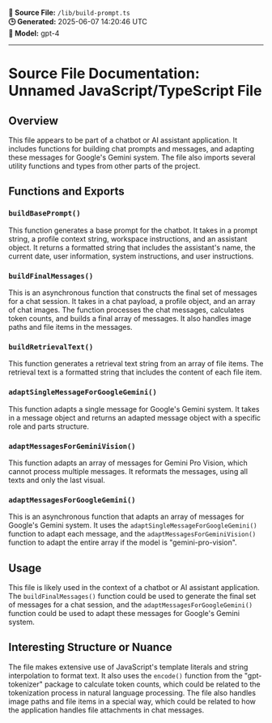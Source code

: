 **📄 Source File:** `/lib/build-prompt.ts`  
**🕒 Generated:** 2025-06-07 14:20:46 UTC  
**🤖 Model:** gpt-4

---

# Source File Documentation: Unnamed JavaScript/TypeScript File

## Overview

This file appears to be part of a chatbot or AI assistant application. It includes functions for building chat prompts and messages, and adapting these messages for Google's Gemini system. The file also imports several utility functions and types from other parts of the project.

## Functions and Exports

### `buildBasePrompt()`

This function generates a base prompt for the chatbot. It takes in a prompt string, a profile context string, workspace instructions, and an assistant object. It returns a formatted string that includes the assistant's name, the current date, user information, system instructions, and user instructions.

### `buildFinalMessages()`

This is an asynchronous function that constructs the final set of messages for a chat session. It takes in a chat payload, a profile object, and an array of chat images. The function processes the chat messages, calculates token counts, and builds a final array of messages. It also handles image paths and file items in the messages.

### `buildRetrievalText()`

This function generates a retrieval text string from an array of file items. The retrieval text is a formatted string that includes the content of each file item.

### `adaptSingleMessageForGoogleGemini()`

This function adapts a single message for Google's Gemini system. It takes in a message object and returns an adapted message object with a specific role and parts structure.

### `adaptMessagesForGeminiVision()`

This function adapts an array of messages for Gemini Pro Vision, which cannot process multiple messages. It reformats the messages, using all texts and only the last visual.

### `adaptMessagesForGoogleGemini()`

This is an asynchronous function that adapts an array of messages for Google's Gemini system. It uses the `adaptSingleMessageForGoogleGemini()` function to adapt each message, and the `adaptMessagesForGeminiVision()` function to adapt the entire array if the model is "gemini-pro-vision".

## Usage

This file is likely used in the context of a chatbot or AI assistant application. The `buildFinalMessages()` function could be used to generate the final set of messages for a chat session, and the `adaptMessagesForGoogleGemini()` function could be used to adapt these messages for Google's Gemini system.

## Interesting Structure or Nuance

The file makes extensive use of JavaScript's template literals and string interpolation to format text. It also uses the `encode()` function from the "gpt-tokenizer" package to calculate token counts, which could be related to the tokenization process in natural language processing. The file also handles image paths and file items in a special way, which could be related to how the application handles file attachments in chat messages.